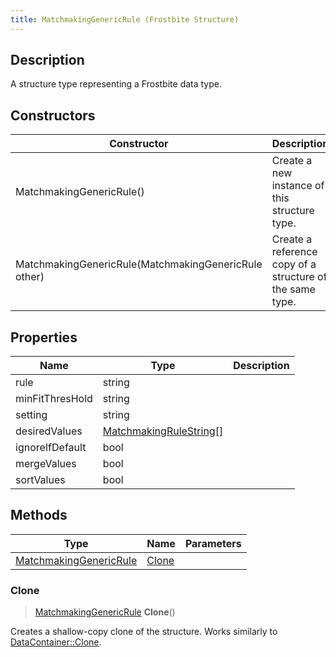 ```yaml
---
title: MatchmakingGenericRule (Frostbite Structure)
---
```

## Description

A structure type representing a Frostbite data type.

## Constructors

| Constructor                                          | Description                                              |
| ---------------------------------------------------- | -------------------------------------------------------- |
| MatchmakingGenericRule()                             | Create a new instance of this structure type.            |
| MatchmakingGenericRule(MatchmakingGenericRule other) | Create a reference copy of a structure of the same type. |

## Properties

| Name            | Type                                               | Description |
| --------------- | -------------------------------------------------- | ----------- |
| rule            | string                                             |             |
| minFitThresHold | string                                             |             |
| setting         | string                                             |             |
| desiredValues   | [MatchmakingRuleString](MatchmakingRuleString)\[\] |             |
| ignoreIfDefault | bool                                               |             |
| mergeValues     | bool                                               |             |
| sortValues      | bool                                               |             |

## Methods

| Type                                             | Name            | Parameters |
| ------------------------------------------------ | --------------- | ---------- |
| [MatchmakingGenericRule](MatchmakingGenericRule) | [Clone](#clone) |            |

### Clone

> [MatchmakingGenericRule](MatchmakingGenericRule) **Clone**()

Creates a shallow-copy clone of the structure. Works similarly to [DataContainer::Clone](/vext/ref/cls/shr/datacontainer#clone).
